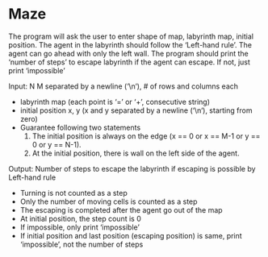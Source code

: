 # Maze

The program will ask the user to enter shape of map, labyrinth map, initial position. 
The agent in the labyrinth should follow the ‘Left-hand rule’. The agent can go ahead with only the left wall.
The program should print the ‘number of steps’ to escape labyrinth if the agent can escape. If not, just print ‘impossible’

Input:
N M separated by a newline (‘\n‘), # of rows and columns each
- labyrinth map (each point is ‘=’ or ‘+’, consecutive string)
- initial position x, y (x and y separated by a newline (‘\n‘), starting
from zero)
- Guarantee following two statements
  1. The initial position is always on the edge (x == 0 or x ==
    M-1 or y == 0 or y == N-1).
  2. At the initial position, there is wall on the left side of the
    agent.
    
Output:
Number of steps to escape the labyrinth if escaping is possible by Left-hand rule
- Turning is not counted as a step
- Only the number of moving cells is counted as a step
- The escaping is completed after the agent go out of the
map
- At initial position, the step count is 0
- If impossible, only print ‘impossible’
- If initial position and last position (escaping position) is
same, print ‘impossible’, not the number of steps
